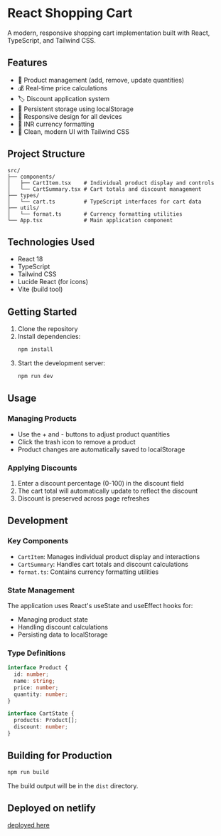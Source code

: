 # React Shopping Cart

A modern, responsive shopping cart implementation built with React, TypeScript, and Tailwind CSS.

## Features

- 🛒 Product management (add, remove, update quantities)
- 💰 Real-time price calculations
- 🏷️ Discount application system
- 💾 Persistent storage using localStorage
- 📱 Responsive design for all devices
- 💸 INR currency formatting
- 🎨 Clean, modern UI with Tailwind CSS

## Project Structure

```
src/
├── components/
│   ├── CartItem.tsx    # Individual product display and controls
│   └── CartSummary.tsx # Cart totals and discount management
├── types/
│   └── cart.ts         # TypeScript interfaces for cart data
├── utils/
│   └── format.ts       # Currency formatting utilities
└── App.tsx             # Main application component
```

## Technologies Used

- React 18
- TypeScript
- Tailwind CSS
- Lucide React (for icons)
- Vite (build tool)

## Getting Started

1. Clone the repository
2. Install dependencies:
   ```bash
   npm install
   ```
3. Start the development server:
   ```bash
   npm run dev
   ```

## Usage

### Managing Products

- Use the + and - buttons to adjust product quantities
- Click the trash icon to remove a product
- Product changes are automatically saved to localStorage

### Applying Discounts

1. Enter a discount percentage (0-100) in the discount field
2. The cart total will automatically update to reflect the discount
3. Discount is preserved across page refreshes

## Development

### Key Components

- `CartItem`: Manages individual product display and interactions
- `CartSummary`: Handles cart totals and discount calculations
- `format.ts`: Contains currency formatting utilities

### State Management

The application uses React's useState and useEffect hooks for:
- Managing product state
- Handling discount calculations
- Persisting data to localStorage

### Type Definitions

```typescript
interface Product {
  id: number;
  name: string;
  price: number;
  quantity: number;
}

interface CartState {
  products: Product[];
  discount: number;
}
```

## Building for Production

```bash
npm run build
```

The build output will be in the `dist` directory.

## Deployed on netlify
[deployed here
](https://taskmanager-viamagus.netlify.app/)
